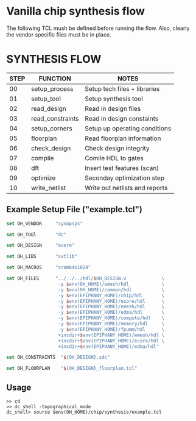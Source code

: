 Vanilla chip synthesis flow
=====================================

The following TCL mush be defined before running the flow. Also, clearly the vendor specific files must be in place.

# SYNTHESIS FLOW

| STEP   | FUNCTION        | NOTES                                       |
|--------|-----------------|---------------------------------------------| 
| 00     | setup_process   | Setup tech files + libraries                |
| 01     | setup_tool      | Setup synthesis tool                        | 
| 02     | read_design     | Read in design files                        | 
| 03     | read_constraints| Read in design constaints                   | 
| 04     | setup_corners   | Setup up operating conditions               | 
| 05     | floorplan       | Read floorplan information                  | 
| 06     | check_design    | Check design integrity                      | 
| 07     | compile         | Comile HDL to gates                         | 
| 08     | dft             | Insert test features (scan)                 | 
| 09     | optimize        | Seconday optimization step                  | 
| 10     | write_netlist   | Write out netlists and reports              | 
                
## Example Setup File ("example.tcl")

```tcl
set OH_VENDOR     "synopsys"

set OH_TOOl       "dc"

set OH_DESIGN     "ecore"

set OH_LIBS       "svtlib"

set OH_MACROS     "sram64x1024"

set OH_FILES      "../../../hdl/$OH_DESIGN.v             \
                   -y $env(OH_HOME)/emesh/hdl            \
                   -y $env(OH_HOME)/common/hdl           \
                   -y $env(EPIPHANY_HOME)/chip/hdl       \
                   -y $env(EPIPHANY_HOME)/ecore/hdl      \
                   -y $env(EPIPHANY_HOME)/emesh/hdl      \
                   -y $env(EPIPHANY_HOME)/edma/hdl       \
                   -y $env(EPIPHANY_HOME)/compute/hdl    \
                   -y $env(EPIPHANY_HOME)/memory/hdl     \
                   -y $env(EPIPHANY_HOME)/fpumm/hdl      \
                   +incdir+$env(EPIPHANY_HOME)/emesh/hdl \
                   +incdir+$env(EPIPHANY_HOME)/ecore/hdl \
                   +incdir+$env(EPIPHANY_HOME)/edma/hdl"

set OH_CONSTRAINTS  "${OH_DESIGN}.sdc"

set OH_FLOORPLAN    "${OH_DESIGN}_floorplan.tcl"

```

## Usage

```
>> cd 
>> dc_shell -topographical_mode
dc_shell> source $env(OH_HOME)/chip/synthesis/example.tcl
```
